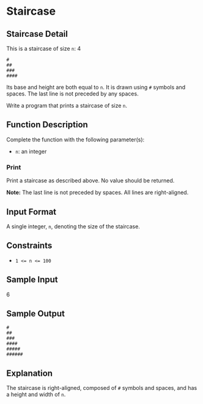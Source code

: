 # Staircase

## Staircase Detail

This is a staircase of size `n`: 4

`#`\
`##`\
`###`\
`####`

Its base and height are both equal to `n`. It is drawn using `#` symbols and spaces. The last line is not preceded by any spaces.

Write a program that prints a staircase of size `n`.

## Function Description

Complete the function with the following parameter(s):

- `n`: an integer

### Print

Print a staircase as described above. No value should be returned.

**Note:** The last line is not preceded by spaces. All lines are right-aligned.

## Input Format

A single integer, `n`, denoting the size of the staircase.

## Constraints

- `1 <= n <= 100`

## Sample Input
6


## Sample Output
`#`\
`##`\
`###`\
`####`\
`#####`\
`######`

## Explanation

The staircase is right-aligned, composed of `#` symbols and spaces, and has a height and width of `n`.